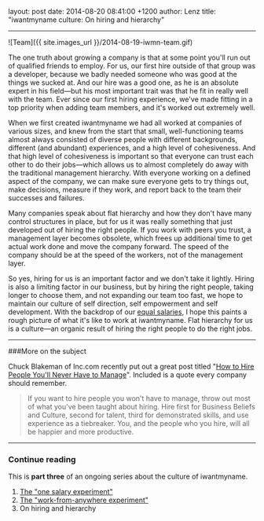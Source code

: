layout: post
date: 2014-08-20 08:41:00 +1200
author: Lenz
title: "iwantmyname culture: On hiring and hierarchy"

----

<!-- excerpt -->

![Team]({{ site.images_url }}/2014-08-19-iwmn-team.gif)

The one truth about growing a company is that at some point you'll run out of qualified friends to employ. For us, our first hire outside of that group was a developer, because we badly needed someone who was good at the things we sucked at. And our hire was a good one, as he is an absolute expert in his field—but his most important trait was that he fit in really well with the team. Ever since our first hiring experience, we've made fitting in a top priority when adding team members, and it's worked out extremely well. 

<!-- /excerpt --> 

When we first created iwantmyname we had all worked at companies of various sizes, and knew from the start that small, well-functioning teams almost always consisted of diverse people with different backgrounds, different (and abundant) experiences, and a high level of cohesiveness. And that high level of cohesiveness is important so that everyone can trust each other to do their jobs—which allows us to almost completely do away with the traditional management hierarchy. With everyone working on a defined aspect of the company, we can make sure everyone gets to try things out, make decisions, measure if they work, and report back to the team their successes and failures.

Many companies speak about flat hierarchy and how they don't have many
control structures in place, but for us it was really something that just developed out of hiring the right people. If you work with peers you trust, a management layer becomes obsolete, which frees up additional time to get actual work done and move the company forward. The speed of the company should be at the speed of the workers, not of the management layer.

So yes, hiring for us is an important factor and we don't take it lightly. Hiring is also a limiting factor in our business, but by hiring the right people, taking longer to choose them, and not expanding our team too fast, we hope to maintain our culture of self direction, self empowerment and self development. With the backdrop of our [equal salaries](https://iwantmyname.com/blog/2014/05/culture-at-iwmn-part-one.html), I hope this paints a rough picture of what it's like to work at iwantmyname. Flat hierarchy for us is a culture—an organic result of hiring the right people to do the right jobs.

***

###More on the subject

Chuck Blakeman of Inc.com recently put out a great post titled "[How to Hire People You'll Never Have to Manage](http://www.inc.com/chuck-blakeman/4-steps-to-hiring-people-you-ll-never-have-to-manage.html?cid=sf01001)". Included is a quote every company should remember.

>If you want to hire people you won't have to manage, throw out most of what you've been taught about hiring. Hire first for Business Beliefs and Culture, second for talent, third for demonstrated skills, and use experience as a tiebreaker. You, and the people who you hire, will all be happier and more productive.

***

### Continue reading

This is **part three** of an ongoing series about the culture of iwantmyname. 

1. [The "one salary experiment"](https://iwantmyname.com/blog/2014/05/culture-at-iwmn-part-one.html)
2. [The "work-from-anywhere experiment"](https://iwantmyname.com/blog/2014/05/culture-at-iwmn-part-two.html)
3. On hiring and hierarchy
